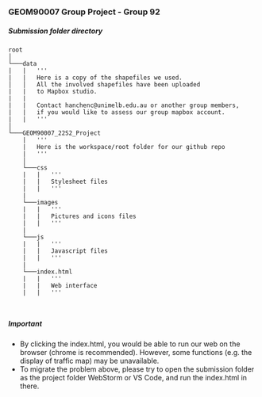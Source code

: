 ### GEOM90007 Group Project - Group 92

##### Submission folder directory

```
root  
│
└───data
|	|	'''
|	|	Here is a copy of the shapefiles we used.
│   │   All the involved shapefiles have been uploaded 
|	|	to Mapbox studio.
|	|	
|	|	Contact hanchenc@unimelb.edu.au or another group members,
|	|	if you would like to assess our group mapbox account.
|	|	'''
│   
└───GEOM90007_22S2_Project
	|	'''
	|	Here is the workspace/root folder for our github repo
	|	'''
    │   
	└───css
    |	|	'''
	|	|	Stylesheet files
	|	|	'''
    |
    └───images
    |	|	'''
	|	|	Pictures and icons files
	|	|	'''
    |	
    └───js
    |	|	'''
	|	|	Javascript files
	|	|	'''
    |	
    └───index.html
    |	|	'''
	|	|	Web interface
	|	|	'''
    
    
```



##### Important

- By clicking the index.html, you would be able to run our web on the browser (chrome is recommended). However, some functions (e.g. the display of traffic map) may be unavailable.
- To migrate the problem above, please try to open the submission folder as the project folder WebStorm or VS Code, and run the index.html in there.
